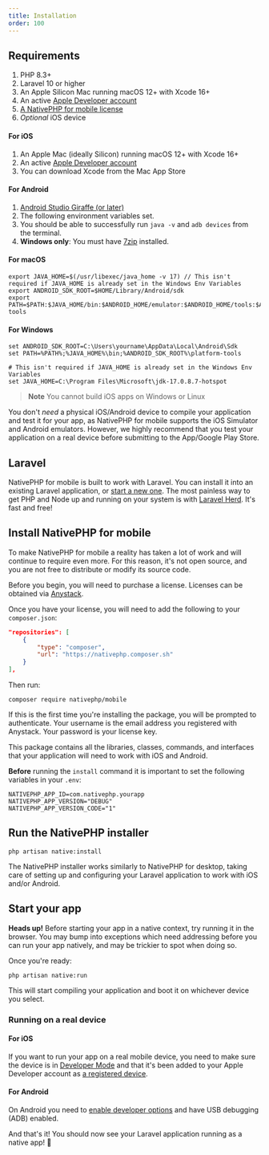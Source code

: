 ```yaml
---
title: Installation
order: 100
---
```


## Requirements

1. PHP 8.3+
2. Laravel 10 or higher
3. An Apple Silicon Mac running macOS 12+ with Xcode 16+
4. An active [Apple Developer account](https://developer.apple.com/)
5. [A NativePHP for mobile license](https://checkout.anystack.sh/nativephp) 
6. _Optional_ iOS device


#### For iOS
1. An Apple Mac (ideally Silicon) running macOS 12+ with Xcode 16+ 
2. An active [Apple Developer account](https://developer.apple.com/)
3. You can download Xcode from the Mac App Store

#### For Android
1. [Android Studio Giraffe (or later)](https://developer.android.com/studio)
2. The following environment variables set.
3. You should be able to successfully run `java -v` and `adb devices` from the terminal.
4. **Windows only**: You must have [7zip](https://www.7-zip.org/) installed.

#### For macOS
```shell
export JAVA_HOME=$(/usr/libexec/java_home -v 17) // This isn't required if JAVA_HOME is already set in the Windows Env Variables
export ANDROID_SDK_ROOT=$HOME/Library/Android/sdk
export PATH=$PATH:$JAVA_HOME/bin:$ANDROID_HOME/emulator:$ANDROID_HOME/tools:$ANDROID_HOME/tools/bin:$ANDROID_HOME/platform-tools
```

#### For Windows
```shell
set ANDROID_SDK_ROOT=C:\Users\yourname\AppData\Local\Android\Sdk
set PATH=%PATH%;%JAVA_HOME%\bin;%ANDROID_SDK_ROOT%\platform-tools

# This isn't required if JAVA_HOME is already set in the Windows Env Variables
set JAVA_HOME=C:\Program Files\Microsoft\jdk-17.0.8.7-hotspot
```

> **Note** You cannot build iOS apps on Windows or Linux

You don't _need_ a physical iOS/Android device to compile your application and test it for your app, as NativePHP for mobile supports
the iOS Simulator and Android emulators. However, we highly recommend that you test your application on a real device before submitting to the
App/Google Play Store.

## Laravel

NativePHP for mobile is built to work with Laravel. You can install it into an existing Laravel application, or
[start a new one](https://laravel.com/docs/installation). The most painless way to get PHP and Node up and running on your system is with
[Laravel Herd](https://herd.laravel.com). It's fast and free!


## Install NativePHP for mobile

To make NativePHP for mobile a reality has taken a lot of work and will continue to require even more. For this reason,
it's not open source, and you are not free to distribute or modify its source code.

Before you begin, you will need to purchase a license.
Licenses can be obtained via [Anystack](https://checkout.anystack.sh/nativephp).

Once you have your license, you will need to add the following to your `composer.json`:

```json
"repositories": [
    {
        "type": "composer",
        "url": "https://nativephp.composer.sh"
    }
],
```

Then run:
```shell
composer require nativephp/mobile
```

If this is the first time you're installing the package, you will be prompted to authenticate. Your username is the
email address you registered with Anystack. Your password is your license key.

This package contains all the libraries, classes, commands, and interfaces that your application will need to work with
iOS and Android.

**Before** running the `install` command it is important to set the following variables in your `.env`:

```shell
NATIVEPHP_APP_ID=com.nativephp.yourapp
NATIVEPHP_APP_VERSION="DEBUG"
NATIVEPHP_APP_VERSION_CODE="1"
```

## Run the NativePHP installer

```shell
php artisan native:install
```

The NativePHP installer works similarly to NativePHP for desktop, taking care of setting up and configuring your Laravel
application to work with iOS and/or Android.

## Start your app

**Heads up!** Before starting your app in a native context, try running it in the browser. You may bump into exceptions
which need addressing before you can run your app natively, and may be trickier to spot when doing so.

Once you're ready:

```shell
php artisan native:run
```

This will start compiling your application and boot it on whichever device you select.

### Running on a real device

#### For iOS
If you want to run your app on a real mobile device, you need to make sure the device is in
[Developer Mode](https://developer.apple.com/documentation/xcode/enabling-developer-mode-on-a-device)
and that it's been added to your Apple Developer account as
[a registered device](https://developer.apple.com/account/resources/devices/list).

#### For Android
On Android you need to [enable developer options](https://developer.android.com/studio/debug/dev-options#enable)
and have USB debugging (ADB) enabled.

And that's it! You should now see your Laravel application running as a native app! 🎉
